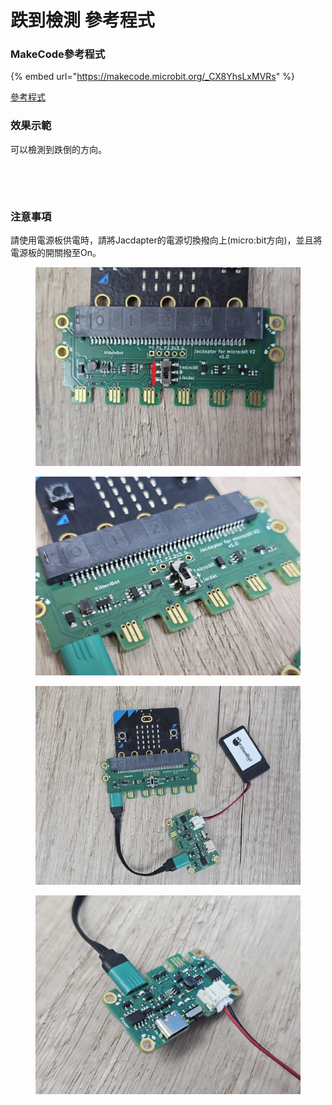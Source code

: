 # 跌到檢測 參考程式

### MakeCode參考程式

{% embed url="https://makecode.microbit.org/_CX8YhsLxMVRs" %}

[參考程式](https://makecode.microbit.org/\_CX8YhsLxMVRs)

### 效果示範

可以檢測到跌倒的方向。

<figure><img src="https://learn.kittenbot.cc/assets/images/1693221249626-620a3266-0e4c-40a5-b461-d9f206bb06a4-e0ca07fb3e329c1c61be931fde4f4a98.gif" alt=""><figcaption></figcaption></figure>

<figure><img src="https://learn.kittenbot.cc/assets/images/1693221255393-f7173490-5b8a-4b9e-bc61-fbce7c0e7b0e-130d40c09e5f3b2237a342436c2b551a.gif" alt=""><figcaption></figcaption></figure>

### 注意事項

請使用電源板供電時，請將Jacdapter的電源切換撥向上(micro:bit方向)，並且將電源板的開關撥至On。

<div>

<figure><img src="../../../../.gitbook/assets/powerswitch1.jpg" alt=""><figcaption></figcaption></figure>

 

<figure><img src="../../../../.gitbook/assets/powerswitch2.jpg" alt=""><figcaption></figcaption></figure>

</div>

<div>

<figure><img src="../../../../.gitbook/assets/powerswitch3.jpg" alt=""><figcaption></figcaption></figure>

 

<figure><img src="../../../../.gitbook/assets/powerswitch4.jpg" alt=""><figcaption></figcaption></figure>

</div>
